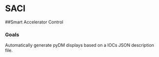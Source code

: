 # SACI
##Smart Accelerator Control  

### Goals

Automatically generate pyDM displays based on a IOCs JSON description file.

